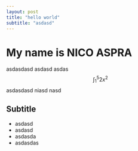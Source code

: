 ```yaml
---
layout: post
title: "hello world"
subtitle: "asdasd"
---
```


# My name is NICO ASPRA

asdasdasd asdasd asdas $$\displaystyle{\int_1^5 2x^2}$$ asdasdasd niasd nasd

## Subtitle
- asdasd
- asdasd
- asdasda
- asdasdas